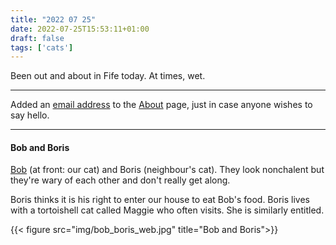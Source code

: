 ```yaml
---
title: "2022 07 25"
date: 2022-07-25T15:53:11+01:00
draft: false
tags: ['cats']
---
```


Been out and about in Fife today. At times, wet.

---

Added an [email address](mailto:y@yulqen.org) to the [About](../about) page, just in case anyone wishes to say hello.

---
#### Bob and Boris

[Bob](../../blog/cats/cat_kills/) (at front: our cat) and Boris (neighbour's cat). They look nonchalent but they're wary of each other and don't really get along.

Boris thinks it is his right to enter our house to eat Bob's food. Boris lives with a tortoishell cat called Maggie who often visits. She is similarly entitled.

{{< figure src="img/bob_boris_web.jpg" title="Bob and Boris">}}
